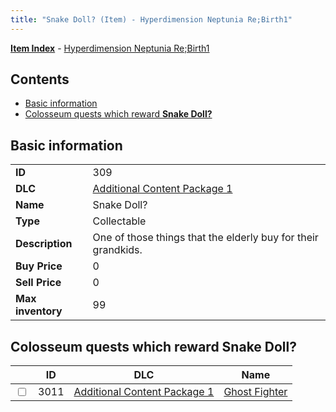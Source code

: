 ```yaml
---
title: "Snake Doll? (Item) - Hyperdimension Neptunia Re;Birth1"
---
```


[**Item Index**](/neptunia/rb1/item/index.html) - [Hyperdimension Neptunia Re;Birth1](/neptunia/rb1)

## Contents

- [Basic information](#basic-information)
- [Colosseum quests which reward **Snake Doll?**](#colosseum-quests-which-reward-snake-doll)

## Basic information

|   |   |
| -- | -- |
| **ID** | 309 |
| **DLC** | [Additional Content Package 1](/neptunia/rb1/dlc/10-pack1.html) |
| **Name** | Snake Doll? |
| **Type** | Collectable |
| **Description** | One of those things that the elderly buy for their grandkids. |
| **Buy Price** | 0 |
| **Sell Price** | 0 |
| **Max inventory** | 99 |


## Colosseum quests which reward **Snake Doll?**

|    | ID | DLC | Name |
| -- | -- | --- | ---- |
| <input type="checkbox" id="rb1-colosseum-10-3011" class="trackbox" /> | 3011 | [Additional Content Package 1](/neptunia/rb1/dlc/10-pack1.html) | [Ghost Fighter](/neptunia/rb1/colosseum/10-3011-ghost-fighter.html) |
